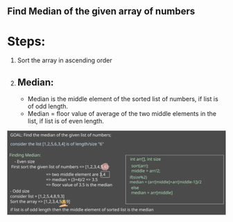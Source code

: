 ## Find Median of the given array of numbers

# Steps:

1.  Sort the array in ascending order
2.  ## Median:
    - Median is the middle element of the sorted list of numbers, if list is of odd length.
    - Median = floor value of average of the two middle elements in the list, if list is of even length.

<img src="./assets/Untitled-2024-05-12-1008.svg" alt="Problem solution">
